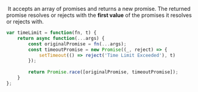  It accepts an array of promises and returns a new promise. The returned promise resolves or rejects with the **first value** of the promises it resolves or rejects with.

```js
var timeLimit = function(fn, t) {
	return async function(...args) {
        const originalPromise = fn(...args);
        const timeoutPromise = new Promise((_, reject) => {
            setTimeout(() => reject('Time Limit Exceeded'), t)
        });
        
        return Promise.race([originalPromise, timeoutPromise]);
    }
};
```